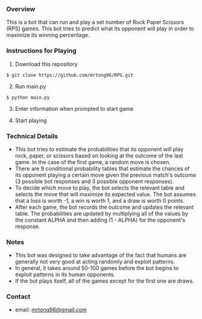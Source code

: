 
### Overview ###

This is a bot that can run and play a set number of Rock Paper Scissors (RPS) games. This bot tries to predict what its opponent will play in order to maximize its winning percentage.

### Instructions for Playing ###

1) Download this repository

```
$ git clone https://github.com/mrtong96/RPS.git
```

2) Run main.py

```
$ python main.py
```

3) Enter information when prompted to start game

4) Start playing

### Technical Details ###

* This bot tries to estimate the probabilities that its opponent will play rock, paper, or scissors based on looking at the outcome of the last game. In the case of the first game, a random move is chosen.
* There are 9 conditional probability tables that estimate the chances of its opponent playing a certain move given the previous match's outcome (3 possible bot responses and 3 possible opponent responses).
* To decide which move to play, the bot selects the relevant table and selects the move that will maximize its expected value. The bot assumes that a loss is worth -1, a win is worth 1, and a draw is worth 0 points.
* After each game, the bot records the outcome and updates the relevant table. The probabilities are updated by multiplying all of the values by the constant ALPHA and then adding (1 - ALPHA) for the opponent's response.

### Notes ###

* This bot was designed to take advantage of the fact that humans are generally not very good at acting randomly and exploit patterns.
* In general, it takes around 50-100 games before the bot begins to exploit patterns in its human opponents.
* If the bot plays itself, all of the games except for the first one are draws.

### Contact ###

* email: mrtong96@gmail.com
